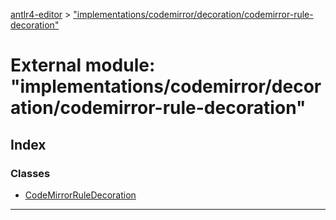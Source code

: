 [antlr4-editor](../README.md) > ["implementations/codemirror/decoration/codemirror-rule-decoration"](../modules/_implementations_codemirror_decoration_codemirror_rule_decoration_.md)

# External module: "implementations/codemirror/decoration/codemirror-rule-decoration"

## Index

### Classes

* [CodeMirrorRuleDecoration](../classes/_implementations_codemirror_decoration_codemirror_rule_decoration_.codemirrorruledecoration.md)

---

